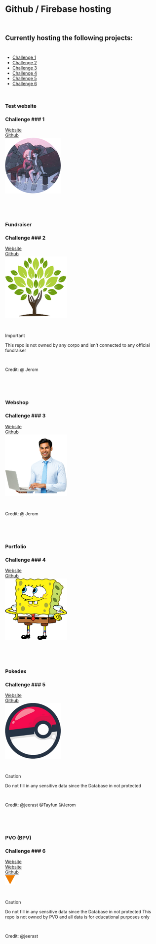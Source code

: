 # Github / Firebase hosting<br><br>

## Currently hosting the following projects:<br><br>
- [Challenge 1](#1)
- [Challenge 2](#2)
- [Challenge 3](#3)
- [Challenge 4](#4)
- [Challenge 5](#5)
- [Challenge 6](#6)

<br>

### Test website<br>
### Challenge ### 1<br>
[Website](https://tijl-pleuger-vista.github.io/website.github.io/public/test/)<br>
[Github](https://github.com/Tijl-Pleuger-Vista/project-1)<br>
![Test ICON](test.png)<br>

<br><br><br>

### Fundraiser<br>
### Challenge ### 2<br>
[Website](https://tijl-pleuger-vista.github.io/website.github.io/public/team-trees/)<br>
[Github](https://github.com/Tijl-Pleuger-Vista/project-2)<br>
![Funraiser ICON](teamtree.png)<br>

<br>

> [!IMPORTANT]
> This repo is not owned by any corpo and isn't connected to any official fundraiser

<br>

Credit: 
@ Jerom

<br><br><br>

### Webshop<br>
### Challenge ### 3<br>
[Website](https://tijl-pleuger-vista.github.io/website.github.io/public/webshop/)<br>
[Github](https://github.com/Tijl-Pleuger-Vista/project-3)<br>
![Webshop ICON](webshop.png)<br>

<br>

Credit: 
@ Jerom

<br><br><br>

### Portfolio<br>
### Challenge ### 4<br>
[Website](https://headbodyscript.github.io/ign-index)<br>
[Github](https://github.com/Tijl-Pleuger-Vista/project-4)<br>
![HeadBodyScript ICON](portfolio.png)<br>

<br><br><br>

### Pokedex<br>
### Challenge ### 5<br>
[Website](https://tijl-pleuger-vista.github.io/website.github.io/public/pokedex/)<br>
[Github](https://github.com/Tijl-Pleuger-Vista/project-5)<br>
![Pokemon ICON](pokedex.png)<br>

<br>

> [!CAUTION]
> Do not fill in any sensitive data since the Database in not protected

<br>

Credit: 
@jeerast @Tayfun @Jerom

<br><br><br>
<bl>

### PVO (BPV)<br>
### Challenge ### 6<br>
[Website](https://tijl-pleuger-vista.github.io/website.github.io/public/leet-handbook/)<br>
[Website](https://tijl-pleuger-vista.github.io/website.github.io/public/leet-game/)<br>
[Github](https://github.com/Tijl-Pleuger-Vista/project-6)<br>
![PVO ICON](pvo.png)<br>

<br>

> [!CAUTION]
> Do not fill in any sensitive data since the Database in not protected
> This repo is not owned by PVO and all data is for educational purposes only

<br>

Credit: 
@jeerast
